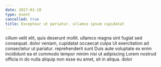 ```yaml
---
date: 2017-01-18
type: event
cancelled: true
title: Excepteur ut pariatur. ullamco ipsum cupidatat
---
```

cillum velit elit, quis deserunt mollit. ullamco magna sint fugiat sed consequat. dolor veniam, cupidatat occaecat culpa Ut exercitation ad consectetur ut pariatur. reprehenderit sunt Duis aute voluptate ex enim incididunt ea et commodo tempor minim nisi ut adipiscing Lorem nostrud officia in do nulla aliquip non esse eu amet, sit in aliqua. dolor